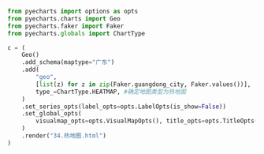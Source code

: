
<BlogInfo id="149" title="69.热地图" author="白日梦想猿" pv=0 read_times=0 pre_cost_time=0分27秒 category="pyecharts学习" tag_list="['pyecharts学习']" create_time="2021.01.22 14:58:06" update_time="2021.01.22 14:59:02" />

```python
from pyecharts import options as opts
from pyecharts.charts import Geo
from pyecharts.faker import Faker
from pyecharts.globals import ChartType

c = (
    Geo()
    .add_schema(maptype="广东")
    .add(
        "geo",
        [list(z) for z in zip(Faker.guangdong_city, Faker.values())],
        type_=ChartType.HEATMAP, #确定地图类型为热地图
    )
    .set_series_opts(label_opts=opts.LabelOpts(is_show=False))
    .set_global_opts(
        visualmap_opts=opts.VisualMapOpts(), title_opts=opts.TitleOpts(title="Geo-广东地图")
    )
    .render("34.热地图.html")
)

```
